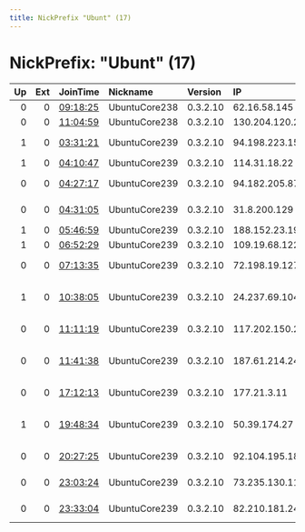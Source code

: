 ```yaml
---
title: NickPrefix "Ubunt" (17)
---
```


# NickPrefix: "Ubunt" (17)

|   Up |   Ext | JoinTime                                                                                            | Nickname      | Version   | IP              | AS                                       | CC   |   ORp |   Dirp | OS    | Contact   |   eFamMembers |
|-----:|------:|:----------------------------------------------------------------------------------------------------|:--------------|:----------|:----------------|:-----------------------------------------|:-----|------:|-------:|:------|:----------|--------------:|
|    0 |     0 | [09:18:25](https://metrics.torproject.org/rs.html#details/F83A4E9778CA86DF7E34CF383E8F2A73EDABE959) | UbuntuCore238 | 0.3.2.10  | 62.16.58.145    | MTS PJSC                                 | ru   | 35281 |      0 | Linux | None      |             1 |
|    0 |     0 | [11:04:59](https://metrics.torproject.org/rs.html#details/3CECC171FB8960D379DE75C8702EE4A3A60A46C9) | UbuntuCore238 | 0.3.2.10  | 130.204.120.224 | Mobiltel Ead                             | bg   | 41349 |      0 | Linux | None      |             1 |
|    1 |     0 | [03:31:21](https://metrics.torproject.org/rs.html#details/9235F1A6BEA433D4A8D0E73C42A96BBBAF989BFC) | UbuntuCore239 | 0.3.2.10  | 94.198.223.156  | Joint Stock Company Artemovskoye Interak | ru   | 45839 |      0 | Linux | None      |             1 |
|    1 |     0 | [04:10:47](https://metrics.torproject.org/rs.html#details/FD592322723FC07D34480CACB787460903E9EF07) | UbuntuCore239 | 0.3.2.10  | 114.31.18.22    | None                                     | bd   | 39933 |      0 | Linux | None      |             1 |
|    0 |     0 | [04:27:17](https://metrics.torproject.org/rs.html#details/C810E63BF571DFDAA1252925CAE33273F454B076) | UbuntuCore239 | 0.3.2.10  | 94.182.205.87   | Aria Shatel Company Ltd                  | ir   | 45493 |      0 | Linux | None      |             1 |
|    0 |     0 | [04:31:05](https://metrics.torproject.org/rs.html#details/C7F56BC13F1C596DB33A2115E8C7215F2FEF592A) | UbuntuCore239 | 0.3.2.10  | 31.8.200.129    | PJSC Bashinformsvyaz                     | ru   | 38189 |      0 | Linux | None      |             1 |
|    1 |     0 | [05:46:59](https://metrics.torproject.org/rs.html#details/60FC14729359A0079D32022898CBD1588A44C50B) | UbuntuCore239 | 0.3.2.10  | 188.152.23.190  | Vodafone Italia S.p.A.                   | it   | 41351 |      0 | Linux | None      |             1 |
|    1 |     0 | [06:52:29](https://metrics.torproject.org/rs.html#details/4B34139BED452664D94F2510CB01B60D49F01267) | UbuntuCore239 | 0.3.2.10  | 109.19.68.122   | SFR SA                                   | fr   | 42225 |      0 | Linux | None      |             1 |
|    0 |     0 | [07:13:35](https://metrics.torproject.org/rs.html#details/5F2F410A526C4A8E73035570F9A7C709ABA91A9B) | UbuntuCore239 | 0.3.2.10  | 72.198.19.127   | Cox Communications Inc.                  | us   | 34657 |      0 | Linux | None      |             1 |
|    1 |     0 | [10:38:05](https://metrics.torproject.org/rs.html#details/857FBDF060AA65428178132A3A1CE46BBE8C9A99) | UbuntuCore239 | 0.3.2.10  | 24.237.69.104   | GENERAL COMMUNICATION, INC.              | us   | 34621 |      0 | Linux | None      |             1 |
|    0 |     0 | [11:11:19](https://metrics.torproject.org/rs.html#details/47262AD04D7056148D2AC81277E7CA60B8655C24) | UbuntuCore239 | 0.3.2.10  | 117.202.150.228 | National Internet Backbone               | in   | 45239 |      0 | Linux | None      |             1 |
|    0 |     0 | [11:41:38](https://metrics.torproject.org/rs.html#details/1B2AAC468ABAF470FCF4A6D1AFD6FAE5E8C55E2F) | UbuntuCore239 | 0.3.2.10  | 187.61.214.241  | CABO SERVICOS DE TELECOMUNICACOES LTDA   | br   | 43557 |      0 | Linux | None      |             1 |
|    0 |     0 | [17:12:13](https://metrics.torproject.org/rs.html#details/BE06243EC347FDC2E8A1906B9EF60CF418E6F1C9) | UbuntuCore239 | 0.3.2.10  | 177.21.3.11     | NOGUEIRA &amp; DANTAS LTDA               | br   | 42741 |      0 | Linux | None      |             1 |
|    1 |     0 | [19:48:34](https://metrics.torproject.org/rs.html#details/1A5EFE508659F40363AF416350162D5EE97ECB96) | UbuntuCore239 | 0.3.2.10  | 50.39.174.27    | Frontier Communications of America, Inc. | us   | 46817 |      0 | Linux | None      |             1 |
|    0 |     0 | [20:27:25](https://metrics.torproject.org/rs.html#details/9510F6A04393FD5B08671958D21F8C7F49CD04E8) | UbuntuCore239 | 0.3.2.10  | 92.104.195.182  | Swisscom Switzerland Ltd                 | ch   | 43740 |      0 | Linux | None      |             1 |
|    0 |     0 | [23:03:24](https://metrics.torproject.org/rs.html#details/56C1E7D8BDAC01AD385DD6F76FC15FD2D51E53B4) | UbuntuCore239 | 0.3.2.10  | 73.235.130.119  | Comcast Cable Communications, LLC        | us   | 45495 |      0 | Linux | None      |             1 |
|    0 |     0 | [23:33:04](https://metrics.torproject.org/rs.html#details/4C2F4304259DD1627F1160E9066659763EE5CBCE) | UbuntuCore239 | 0.3.2.10  | 82.210.181.244  | Liberty Global Operations B.V.           | pl   | 43119 |      0 | Linux | None      |             1 |

